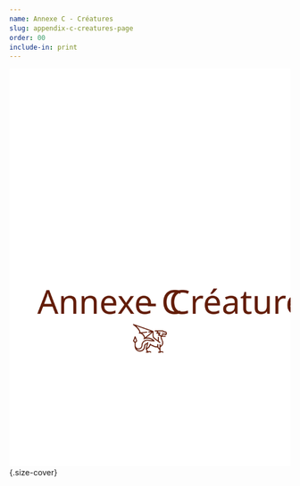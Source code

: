 ```yaml
---
name: Annexe C - Créatures
slug: appendix-c-creatures-page
order: 00
include-in: print
---
```


![Dragon](Creatures.svg){.size-cover}

